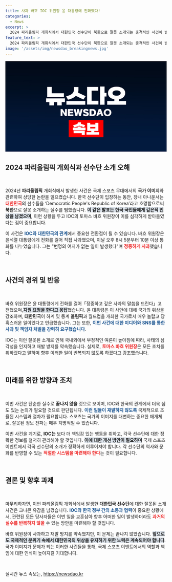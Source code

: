 ```yaml
---
title: 사과 바흐 IOC 위원장 윤 대통령에 전화했다!
categories:
  - News
excerpt: >
  2024 파리올림픽 개회식에서 대한민국 선수단이 북한으로 잘못 소개되는 충격적인 사건이 발생했습니다. IOC 위원장이 윤석열 대통령에게 직접 사과하며 재발 방지를 약속했습니다. 이 소식의 전말이 궁금하다면 클릭하세요!
feature_text: >
  2024 파리올림픽 개회식에서 대한민국 선수단이 북한으로 잘못 소개되는 충격적인 사건이 발생했습니다. IOC 위원장이 윤석열 대통령에게 직접 사과하며 재발 방지를 약속했습니다. 이 소식의 전말이 궁금하다면 클릭하세요!
image: '/assets/img/newsdao_breakingnews.jpg'
---
```


<p><img src="/assets/img/newsdao_breakingnews.jpg" alt="pcversion 속보" /></p>

<h2 data-ke-size="size26">2024 파리올림픽 개회식과 선수단 소개 오해</h2>

<p data-ke-size="size16">&nbsp;</p>

<p>2024년 <b>파리올림픽</b> 개회식에서 발생한 사건은 국제 스포츠 무대에서의 <b>국가 이미지</b>와 관련하여 상당한 논란을 일으켰습니다. 한국 선수단이 입장하는 동안, 장내 아나운서는 <b><span style="color: #ee2323;">대한민국</span></b>의 선수들을 ‘Democratic People's Republic of Korea’라고 호명함으로써 <b>북한</b>으로 잘못 소개하는 실수를 범했습니다. <b><span style="background-color: #21538527;">이 같은 발표는 한국 국민들에게 깊은적 인상을 남겼으며</span></b>, 이런 상황을 두고 IOC의 토마스 바흐 위원장이 이를 심각하게 받아들였다는 점이 중요합니다. </p>

<p>이 사건은 <b><span style="color: #1a5490;">IOC와 대한민국의 관계</span></b>에서 중요한 전환점이 될 수 있습니다. 바흐 위원장은 윤석열 대통령에게 전화를 걸어 직접 사과했으며, 이날 오후 8시 5분부터 10분 이상 통화를 나누었습니다. 그는 "변명의 여지가 없는 일이 발생했다"며 <b><span style="color: #ee2323;">정중하게 사과</span></b>했습니다.</p>

<p data-ke-size="size16">&nbsp;</p>

<h2 data-ke-size="size26">사건의 경위 및 반응</h2>

<p data-ke-size="size16">&nbsp;</p>

<p>바흐 위원장은 윤 대통령에게 전화를 걸어「정중하고 깊은 사과의 말씀을 드린다」고 전했으며,<b><span style="background-color: #21538527;">지원 요청을 한다고 응답</span></b>했습니다. 윤 대통령은 이 사안에 대해 국가의 위상을 강조하며, <b>대한민국</b>이 하계 및 동계 <b>올림픽</b>과 월드컵을 개최한 국가로서 매우 놀랍고 당혹스러운 일이었다고 언급했습니다. 그는 또한, <b><span style="color: #1a5490;">이번 사건에 대한 미디어와 SNS를 통한 사과 및 책임자 처벌을 강력히 요구했습니다</span></b>.</p>

<p>IOC는 이런 잘못된 소개로 인해 국내외에서 부정적인 여론이 높아짐에 따라, 사태의 심각성을 인지하고 재발 방지를 약속했습니다. 실제로, <b><span style="color: #ee2323;">토마스 바흐 위원장</span></b>은 모든 조치를 취하겠다고 말하며 향후 이러한 일이 반복되지 않도록 하겠다고 강조했습니다.</p>

<p data-ke-size="size16">&nbsp;</p>

<h2 data-ke-size="size26">미래를 위한 방향과 조치</h2>

<p data-ke-size="size16">&nbsp;</p>

<p>이번 사건은 단순한 실수로 <b>끝나지 않을</b> 것으로 보이며, IOC와 한국의 관계에서 더욱 심도 있는 논의가 필요할 것으로 판단됩니다. <b><span style="color: #1a5490;">이런 일들이 재발하지 않도록</span></b> 국제적으로 조율된 시스템과 절차가 필요합니다. 스포츠는 국가의 이미지를 대변하는 중요한 매개체로, 잘못된 정보 전파는 매우 치명적일 수 있습니다. </p>

<p>이번 사건을 계기로, <b>IOC는</b> 보다 더 책임감 있는 행동을 취하고, 각국 선수단에 대한 정확한 정보를 철저히 관리해야 할 것입니다. <b><span style="background-color: #21538527;">이에 대한 개선 방안이 필요하며</span></b> 국제 스포츠 이벤트에서 각국 선수단의 소개가 정확하게 이루어져야 합니다. 각 선수단의 역사와 문화를 반영할 수 있는 <b><span style="color: #ee2323;">적절한 시스템을 마련해야 한다</span></b>는 것이 필요합니다.</p>

<p data-ke-size="size16">&nbsp;</p>

<h2 data-ke-size="size26">결론 및 향후 과제</h2>

<p data-ke-size="size16">&nbsp;</p>

<p>마무리하자면, 이번 파리올림픽 개회식에서 발생한 <b>대한민국 선수단</b>에 대한 잘못된 소개 사건은 크나큰 유감을 남겼습니다. <b><span style="color: #1a5490;">IOC와 한국 정부 간의 소통과 협력</span></b>이 중요한 상황에서, 관련된 모든 당사자들은 이번 일을 교훈삼아 향후 어떠한 일이 발생하더라도 <b><span style="color: #ee2323;">과거의 실수를 반복하지 않을</span></b> 수 있는 방안을 마련해야 할 것입니다.</p>

<p>바흐 위원장이 사과하고 재발 방지를 약속했지만, 이 문제는 끝나지 않았습니다. <b><span style="background-color: #21538527;">앞으로도 국제적인 분위기 속에서 대한민국의 위상을 유지하기 위한 노력은 계속되어야 합니다</span></b>. 국가 이미지가 문제가 되는 이러한 사건들을 통해, 국제 스포츠 이벤트에서의 역할과 책임에 대한 인식이 높아지길 기대합니다.</p>

<p data-ke-size="size16">&nbsp;</p>
실시간 뉴스 속보는, <a href="https://newsdao.kr" rel="dofollow">https://newsdao.kr</a>


